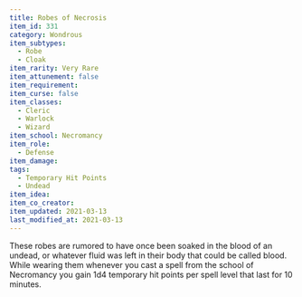 ```yaml
---
title: Robes of Necrosis
item_id: 331
category: Wondrous
item_subtypes: 
  - Robe
  - Cloak
item_rarity: Very Rare
item_attunement: false
item_requirement: 
item_curse: false
item_classes: 
  - Cleric
  - Warlock
  - Wizard
item_school: Necromancy
item_role: 
  - Defense
item_damage: 
tags:
  - Temporary Hit Points
  - Undead
item_idea: 
item_co_creator: 
item_updated: 2021-03-13
last_modified_at: 2021-03-13
---
```


These robes are rumored to have once been soaked in the blood of an undead, or whatever fluid was left in their body that could be called blood. While wearing them whenever you cast a spell from the school of Necromancy you gain 1d4 temporary hit points per spell level that last for 10 minutes.
